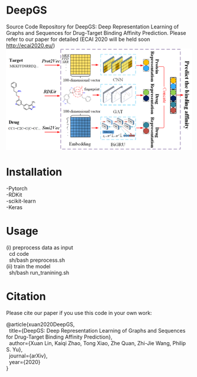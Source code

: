 <h1>DeepGS</h1>

Source Code Repository for DeepGS: Deep Representation Learning of Graphs and Sequences for Drug-Target Binding Affinity Prediction. Please refer to our paper for detailed (ECAI 2020 will be held soon http://ecai2020.eu/)
<img src="figure1.png" alt="The framework of DeepGS" />

<h1>Installation</h1>
-Pytorch<br>
-RDKit<br>
-scikit-learn<br>
-Keras<br>

<h1>Usage</h1>
(i) preprocess data as input<br>
&nbsp cd code<br>
&nbsp sh/bash preprocess.sh<br>
(ii) train the model<br>
&nbsp sh/bash run_tranining.sh<br>

<h1>Citation</h1>
Please cite our paper if you use this code in your own work:<br>
<p>
@article{xuan2020DeepGS,<br>
&nbsp title={DeepGS: Deep Representation Learning of Graphs and Sequences for Drug-Target Binding Affinity Prediction},<br>
&nbsp  author={Xuan Lin, Kaiqi Zhao, Tong Xiao, Zhe Quan, Zhi-Jie Wang, Philip S. Yu},<br>
&nbsp  journal={arXiv},<br>
&nbsp  year={2020}<br>
}<br>

